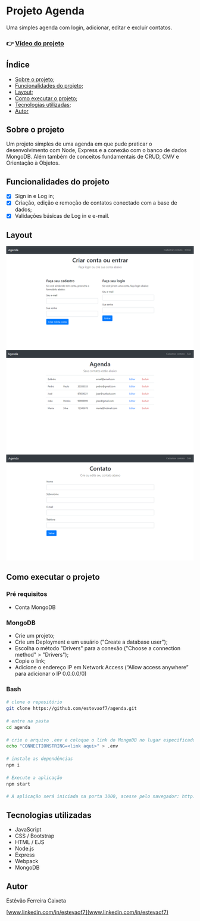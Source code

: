 # Projeto Agenda
Uma simples agenda com login, adicionar, editar e excluir contatos.

### 👉 [Vídeo do projeto](https://youtu.be/aG6yPrYZAs4)

## Índice
- [Sobre o projeto](#sobre-o-projeto);
- [Funcionalidades do projeto](#funcionalidades-do-projeto);
- [Layout](#layout);
- [Como executar o projeto](#como-executar-o-projeto);
- [Tecnologias utilizadas](#tecnologias-utilizadas);
- [Autor](#autor)

## Sobre o projeto
Um projeto simples de uma agenda em que pude praticar o desenvolvimento com Node, Express e a conexão com o banco de dados MongoDB. Além também de conceitos fundamentais de CRUD, CMV e Orientação à Objetos.

## Funcionalidades do projeto
- [x] Sign in e Log in;
- [x] Criação, edição e remoção de contatos conectado com a base de dados;
- [x] Validações básicas de Log in e e-mail.

## Layout
![Imagem Log in](./frontend/assets/img/Agenda1.png)
![Imagem Página inicial](./frontend/assets/img/Agenda2.png)
![Imagem Cadastrar Contato](./frontend/assets/img/Agenda3.png)

## Como executar o projeto

### Pré requisitos
- Conta MongoDB

### MongoDB
- Crie um projeto;
- Crie um Deployment e um usuário ("Create a database user");
- Escolha o método "Drivers" para a conexão ("Choose a connection method" > "Drivers");
- Copie o link;
- Adicione o endereço IP em Network Access (“Allow access anywhere” para adicionar o IP 0.0.0.0/0)

### Bash
```bash
# clone o repositório
git clone https://github.com/estevaof7/agenda.git

# entre na pasta
cd agenda

# crie o arquivo .env e coloque o link do MongoDB no lugar especificado
echo "CONNECTIONSTRING=<link aqui>" > .env

# instale as dependências
npm i

# Execute a aplicação
npm start

# A aplicação será iniciada na porta 3000, acesse pelo navegador: http://localhost:3000
```

## Tecnologias utilizadas
- JavaScript
- CSS / Bootstrap
- HTML / EJS
- Node.js
- Express
- Webpack
- MongoDB

## Autor
Estêvão Ferreira Caixeta

[www.linkedin.com/in/estevaof7](www.linkedin.com/in/estevaof7)